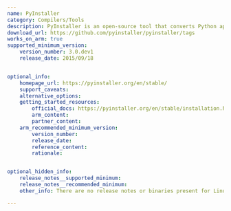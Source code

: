 ```yaml
---
name: PyInstaller
category: Compilers/Tools
description: PyInstaller is an open-source tool that converts Python applications into standalone executables.
download_url: https://github.com/pyinstaller/pyinstaller/tags
works_on_arm: true
supported_minimum_version: 
    version_number: 3.0.dev1
    release_date: 2015/09/18


optional_info:
    homepage_url: https://pyinstaller.org/en/stable/
    support_caveats:
    alternative_options: 
    getting_started_resources:
        official_docs: https://pyinstaller.org/en/stable/installation.html#installing-from-the-source-archive
        arm_content:
        partner_content:
    arm_recommended_minimum_version:
        version_number:
        release_date:
        reference_content:
        rationale:


optional_hidden_info:
    release_notes__supported_minimum: 
    release_notes__recommended_minimum: 
    other_info: There are no release notes or binaries present for Linux/ARM64. PyInstaller version 3.0.dev1 is installed and tested on the Neoverse N1, using steps mentioned [here](https://pyinstaller.org/en/stable/installation.html#installing-from-the-source-archive).

---
```

